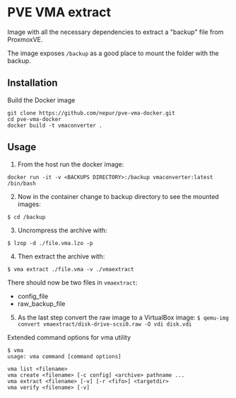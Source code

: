 # PVE VMA extract

Image with all the necessary dependencies to extract a "backup" file from ProxmoxVE.

The image exposes `/backup` as a good place to mount the folder with the backup.

## Installation

Build the Docker image

```
git clone https://github.com/nepur/pve-vma-docker.git
cd pve-vma-docker
docker build -t vmaconverter .
```

## Usage

1. From the host run the docker image:

`docker run -it -v <BACKUPS DIRECTORY>:/backup vmaconverter:latest /bin/bash`

2. Now in the container change to backup directory to see the mounted images:

`$ cd /backup`

3. Uncrompress the archive with:

`$ lzop -d ./file.vma.lzo -p`

4. Then extract the archive with: 

`$ vma extract ./file.vma -v ./vmaextract`

There should now be two files in `vmaextract`:
- config_file
- raw_backup_file

5. As the last step convert the raw image to a VirtualBox image:
`$ qemu-img convert vmaextract/disk-drive-scsi0.raw -O vdi disk.vdi`
  
Extended command options for vma utility

```
$ vma
usage: vma command [command options]

vma list <filename>
vma create <filename> [-c config] <archive> pathname ...
vma extract <filename> [-v] [-r <fifo>] <targetdir>
vma verify <filename> [-v]
```
